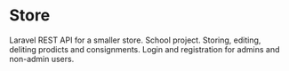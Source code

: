 # Store
Laravel REST API for a smaller store. School project.
Storing, editing, deliting prodicts and consignments. 
Login and registration for admins and non-admin users.

